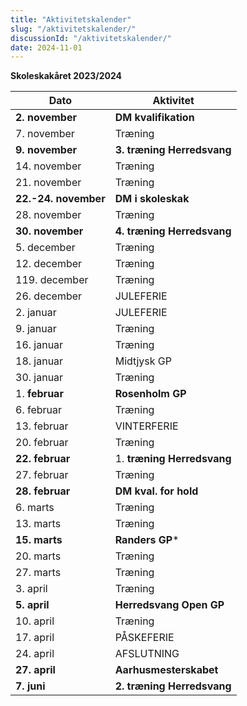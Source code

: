 ```yaml
---
title: "Aktivitetskalender"
slug: "/aktivitetskalender/"
discussionId: "/aktivitetskalender/"
date: 2024-11-01
---
```


**Skoleskakåret 2023/2024**


| **Dato** | **Aktivitet** |
| --- | --- |
| **2. november** | **DM kvalifikation** |
| 7. november | Træning |
| **9. november** | **3. træning Herredsvang** |
| 14. november | Træning |
| 21. november | Træning |
| **22.-24. november** | **DM i skoleskak** |
| 28. november | Træning |
| **30. november** | **4. træning Herredsvang** |
| 5. december | Træning  |
|12. december | Træning |
| 119. december | Træning |
| 26. december | JULEFERIE |
| 2. januar | JULEFERIE |
| 9. januar | Træning |
| 16. januar | Træning |
| 18. januar | Midtjysk GP |
| 30. januar | Træning |
| 1. **februar** | **Rosenholm GP** |
| 6. februar | Træning |
| 13. februar | VINTERFERIE |
| 20. februar | Træning |
| **22. februar** | 1. **træning Herredsvang** |
| 27. februar | Træning |
| **28. februar** | **DM kval. for hold** |
| 6. marts | Træning |
| 13. marts | Træning |
| **15. marts** | **Randers GP*** |
| 20. marts | Træning |
| 27. marts | Træning |
| 3. april | Træning |
| **5. april** | **Herredsvang Open GP** |
| 10. april | Træning |
| 17. april | PÅSKEFERIE |
| 24. april | AFSLUTNING |
| **27. april** | **Aarhusmesterskabet** |
| **7. juni** | **2. træning Herredsvang** |